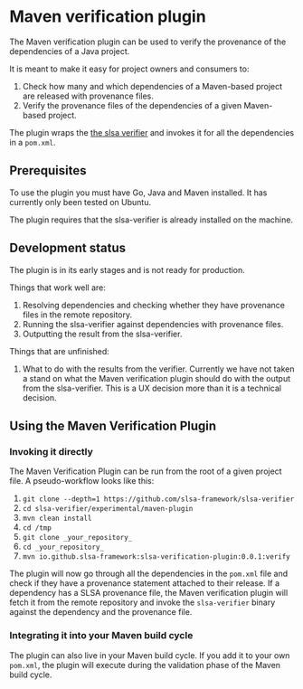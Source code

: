 # Maven verification plugin

The Maven verification plugin can be used to verify the provenance of the dependencies of a Java project.

It is meant to make it easy for project owners and consumers to:

1. Check how many and which dependencies of a Maven-based project are released with provenance files.
2. Verify the provenance files of the dependencies of a given Maven-based project.

The plugin wraps the [the slsa verifier](https://github.com/slsa-framework/slsa-verifier) and invokes it for all the dependencies in a `pom.xml`.

## Prerequisites

To use the plugin you must have Go, Java and Maven installed. It has currently only been tested on Ubuntu.

The plugin requires that the slsa-verifier is already installed on the machine.

## Development status

The plugin is in its early stages and is not ready for production.

Things that work well are:

1. Resolving dependencies and checking whether they have provenance files in the remote repository.
2. Running the slsa-verifier against dependencies with provenance files.
3. Outputting the result from the slsa-verifier.

Things that are unfinished:

1. What to do with the results from the verifier. Currently we have not taken a stand on what the Maven verification plugin should do with the output from the slsa-verifier. This is a UX decision more than it is a technical decision.

## Using the Maven Verification Plugin

### Invoking it directly

The Maven Verification Plugin can be run from the root of a given project file. A pseudo-workflow looks like this:

1. `git clone --depth=1 https://github.com/slsa-framework/slsa-verifier`
2. `cd slsa-verifier/experimental/maven-plugin`
3. `mvn clean install`
4. `cd /tmp`
5. `git clone _your_repository_`
6. `cd _your_repository_`
7. `mvn io.github.slsa-framework:slsa-verification-plugin:0.0.1:verify`

The plugin will now go through all the dependencies in the `pom.xml` file and check if they have a provenance statement attached to their release. If a dependency has a SLSA provenance file, the Maven verification plugin will fetch it from the remote repository and invoke the `slsa-verifier` binary against the dependency and the provenance file.

### Integrating it into your Maven build cycle

The plugin can also live in your Maven build cycle. If you add it to your own `pom.xml`, the plugin will execute during the validation phase of the Maven build cycle.
